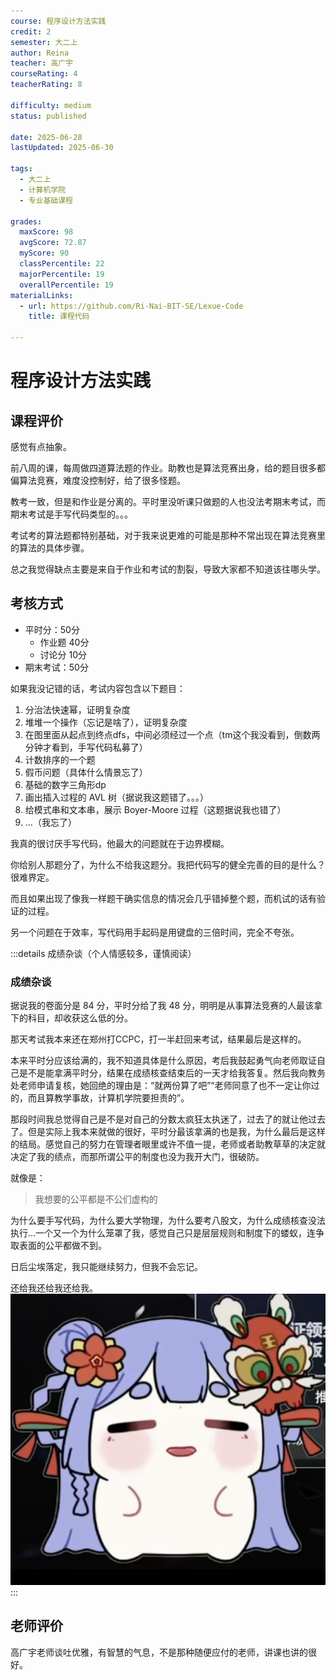 ```yaml
---
course: 程序设计方法实践
credit: 2
semester: 大二上
author: Reina
teacher: 高广宇
courseRating: 4
teacherRating: 8

difficulty: medium
status: published

date: 2025-06-28
lastUpdated: 2025-06-30

tags: 
  - 大二上
  - 计算机学院
  - 专业基础课程
  
grades:
  maxScore: 98
  avgScore: 72.87
  myScore: 90
  classPercentile: 22
  majorPercentile: 19
  overallPercentile: 19
materialLinks:
  - url: https://github.com/Ri-Nai-BIT-SE/Lexue-Code
    title: 课程代码

---
```



# 程序设计方法实践

## 课程评价

感觉有点抽象。

前八周的课，每周做四道算法题的作业。助教也是算法竞赛出身，给的题目很多都偏算法竞赛，难度没控制好，给了很多怪题。

教考一致，但是和作业是分离的。平时里没听课只做题的人也没法考期末考试，而期末考试是手写代码类型的。。。

考试考的算法题都特别基础，对于我来说更难的可能是那种不常出现在算法竞赛里的算法的具体步骤。

总之我觉得缺点主要是来自于作业和考试的割裂，导致大家都不知道该往哪头学。

## 考核方式

- 平时分：50分
  - 作业题 40分
  - 讨论分 10分
- 期末考试：50分

如果我没记错的话，考试内容包含以下题目：

1. 分治法快速幂，证明复杂度
2. 堆堆一个操作（忘记是啥了），证明复杂度
3. 在图里面从起点到终点dfs，中间必须经过一个点（tm这个我没看到，倒数两分钟才看到，手写代码私募了）
4. 计数排序的一个题
5. 假币问题（具体什么情景忘了）
6. 基础的数字三角形dp
7. 画出插入过程的 AVL 树（据说我这题错了。。。）
8. 给模式串和文本串，展示 Boyer-Moore 过程（这题据说我也错了）
9. ...（我忘了）

我真的很讨厌手写代码，他最大的问题就在于边界模糊。

你给别人那题分了，为什么不给我这题分。我把代码写的健全完善的目的是什么？很难界定。

而且如果出现了像我一样题干确实信息的情况会几乎错掉整个题，而机试的话有验证的过程。

另一个问题在于效率，写代码用手起码是用键盘的三倍时间，完全不夸张。


:::details 成绩杂谈（个人情感较多，谨慎阅读）
### 成绩杂谈

据说我的卷面分是 84 分，平时分给了我 48 分，明明是从事算法竞赛的人最该拿下的科目，却收获这么低的分。

那天考试我本来还在郑州打CCPC，打一半赶回来考试，结果最后是这样的。

本来平时分应该给满的，我不知道具体是什么原因，考后我鼓起勇气向老师取证自己是不是能拿满平时分，结果在成绩核查结束后的一天才给我答复。然后我向教务处老师申请复核，她回绝的理由是：“就两份算了吧”“老师同意了也不一定让你过的，而且算教学事故，计算机学院要担责的”。

那段时间我总觉得自己是不是对自己的分数太疯狂太执迷了，过去了的就让他过去了。但是实际上我本来就做的很好，平时分最该拿满的也是我，为什么最后是这样的结局。感觉自己的努力在管理者眼里或许不值一提，老师或者助教草草的决定就决定了我的绩点，而那所谓公平的制度也没为我开大门，很破防。

就像是：
> 我想要的公平都是不公们虚构的

为什么要手写代码，为什么要大学物理，为什么要考八股文，为什么成绩核查没法执行...一个又一个为什么笼罩了我，感觉自己只是层层规则和制度下的蝼蚁，连争取表面的公平都做不到。

日后尘埃落定，我只能继续努力，但我不会忘记。

还给我还给我还给我。
![](imgs/image.png)
:::

## 老师评价

高广宇老师谈吐优雅，有智慧的气息，不是那种随便应付的老师，讲课也讲的很好。
